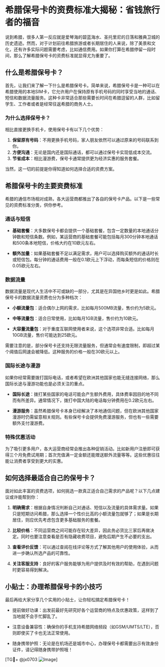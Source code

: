 # 希腊保号卡的资费标准大揭秘：省钱旅行者的福音

说到希腊，很多人第一反应就是爱琴海的碧蓝海水、圣托里尼的日落和雅典卫城的历史遗迹。然而，对于计划前往希腊旅游或者长期居住的人来说，除了美景和文化，还有许多实际问题需要考虑，比如通信费用。如果你打算在希腊停留一段时间，那么了解希腊保号卡的资费标准就显得尤为重要了。

## 什么是希腊保号卡？

首先，让我们来了解一下什么是希腊保号卡。简单来说，希腊保号卡是一种可以在希腊使用的本地SIM卡，它允许用户在保持原有手机号码的同时享受当地的通话、短信和数据流量服务。这种卡非常适合那些需要长时间在希腊逗留的人群，比如留学生、工作者或者是经常往返希腊的商务人士。

### 为什么选择保号卡？

相比直接更换手机卡，使用保号卡有以下几个优势：

1. **保留原有号码**：不用更换手机号码，家人朋友依然可以通过原来的号码联系到你。
2. **方便沟通**：无论是国内还是国际通话，都可以通过保号卡实现低成本交流。
3. **节省成本**：相比漫游费，保号卡通常提供更为经济实惠的服务套餐。

当然，这一切的前提是你得知道如何选择合适的资费方案。

## 希腊保号卡的主要资费标准

希腊的通信市场相对成熟，各大运营商都推出了各自的保号卡产品。以下是一些常见的资费标准分类，供你参考。

### 通话与短信

- **基础套餐**：大多数保号卡都会提供一个基础套餐，包含一定数量的本地通话分钟数和短信条数。例如，某运营商的基础套餐可能包括每月300分钟本地通话和500条本地短信，价格大约在10欧元左右。
  
- **额外加量**：如果基础套餐不足以满足需求，用户可以选择购买额外的通话时长或短信包。每分钟的通话费用一般在0.1欧元上下浮动，而每条短信的价格则在0.05欧元左右。

### 数据流量

数据流量是现代人生活中不可或缺的一部分，尤其是在异国他乡时更是如此。希腊保号卡的数据流量资费也分为多种档次：

- **小额流量包**：适合偶尔上网的需求，比如每月500MB流量，售价约为5欧元。
  
- **中等流量包**：适合日常使用，比如每月1GB流量，售价约为10欧元。
  
- **大容量流量包**：对于重度互联网使用者来说，这个选项非常合适。比如每月10GB流量，售价可能达到25欧元。

需要注意的是，部分保号卡还支持无限流量服务，但通常会有速度限制，即超过某个阈值后网速会被降低。这种服务的价格一般在30欧元以上。

### 国际长途与漫游

如果你经常需要拨打国际电话，或者希望在欧洲其他国家也能无缝连接网络，那么国际长途与漫游功能也是必须关注的重点。

- **国际长途**：拨打某些国家的电话可能会产生额外费用，具体费率因目的地不同而有所差异。通常情况下，拨打中国大陆的电话每分钟费用在0.2欧元左右。
  
- **漫游服务**：虽然希腊保号卡本身已经解决了本地通信问题，但在欧洲其他国家漫游时仍需留意相关规则。有些保号卡会提供免费漫游服务，但也有一些需要额外支付漫游费。

### 特殊优惠活动

为了吸引更多用户，各大运营商经常会推出各种促销活动。比如新用户注册即可获得三个月免费试用期；首次充值满一定金额还能赠送额外流量等等。这些优惠往往能让消费者享受到更大的实惠。

## 如何选择最适合自己的保号卡？

面对如此丰富的资费选项，如何挑选一款真正适合自己需求的产品呢？以下几点建议或许能帮到你：

1. **明确需求**：根据自身情况判断自己对通话、短信以及流量的具体需求量。如果只是短期访问希腊，那么选择一个性价比高的小额流量包就够了；如果是长期居住，则应优先考虑包含更多基础服务的套餐。
   
2. **比较价格**：不同运营商之间可能存在较大差异，因此务必货比三家后再做决定。同时也要注意查看是否有隐藏收费项目，避免后期产生不必要的支出。

3. **查看评价反馈**：可以通过查阅在线评论等方式了解其他用户的使用体验，从而进一步确认所选产品的可靠性。

4. **关注客服支持**：良好的客户服务能够为用户提供及时有效的帮助，在遇到问题时更容易得到解决。

## 小贴士：办理希腊保号卡的小技巧

最后再给大家分享几个实用的小贴士，让你轻松搞定希腊保号卡！

- 提前做好功课：出发前最好先研究好各个运营商的特点及优惠政策，这样到了当地就不会手忙脚乱了。
  
- 注意设备兼容性：确保你的手机支持希腊网络频段（如GSM/UMTS/LTE），否则即使买了卡也无法正常使用。
  
- 随身携带护照：无论是在机场还是城市中心，办理保号卡都需要出示有效身份证件，请记得随身携带护照哦！

[TG💪+ @jx0703 ![Image](https://github.com/user-attachments/assets/dbca1d08-cadb-493c-b0ec-ad6f7a83f270)]